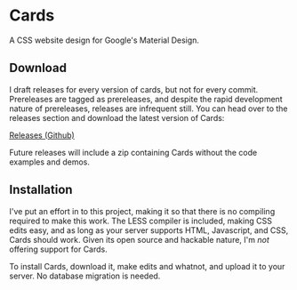 # Cards
A CSS website design for Google's Material Design.

## Download
I draft releases for every version of cards, but not for every commit. Prereleases are tagged as prereleases, and despite the rapid development nature of prereleases, releases are infrequent still. You can head over to the releases section and download the latest version of Cards:

[Releases (Github)](https://github.com/1Achmed1/Cards/releases)

Future releases will include a zip containing Cards without the code examples and demos.

## Installation
I've put an effort in to this project, making it so that there is no compiling required to make this work. The LESS compiler is included, making CSS edits easy, and as long as your server supports HTML, Javascript, and CSS, Cards should work. Given its open source and hackable nature, I'm *not* offering support for Cards.

To install Cards, download it, make edits and whatnot, and upload it to your server. No database migration is needed.
